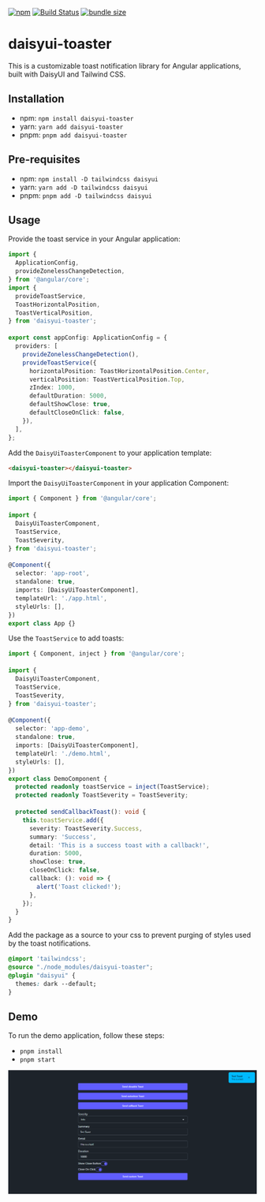 [![npm](https://img.shields.io/npm/v/daisyui-toaster?color=%2300d26a&style=for-the-badge)](https://www.npmjs.com/package/daisyui-toaster)
[![Build Status](https://img.shields.io/github/actions/workflow/status/jjs98/daisyui-toaster/deploy.yml?branch=main&style=for-the-badge)](https://github.com/jjs98/daisyui-toaster/actions/workflows/deploy.yml)
[![bundle size](https://img.shields.io/bundlephobia/minzip/daisyui-toaster?color=%23FF006F&label=Bundle%20Size&style=for-the-badge)](https://bundlephobia.com/package/daisyui-toaster)

# daisyui-toaster

This is a customizable toast notification library for Angular applications, built with DaisyUI and Tailwind CSS.

## Installation

- npm: `npm install daisyui-toaster`
- yarn: `yarn add daisyui-toaster`
- pnpm: `pnpm add daisyui-toaster`

## Pre-requisites

- npm: `npm install -D tailwindcss daisyui`
- yarn: `yarn add -D tailwindcss daisyui`
- pnpm: `pnpm add -D tailwindcss daisyui`

## Usage

Provide the toast service in your Angular application:

```typescript
import {
  ApplicationConfig,
  provideZonelessChangeDetection,
} from '@angular/core';
import {
  provideToastService,
  ToastHorizontalPosition,
  ToastVerticalPosition,
} from 'daisyui-toaster';

export const appConfig: ApplicationConfig = {
  providers: [
    provideZonelessChangeDetection(),
    provideToastService({
      horizontalPosition: ToastHorizontalPosition.Center,
      verticalPosition: ToastVerticalPosition.Top,
      zIndex: 1000,
      defaultDuration: 5000,
      defaultShowClose: true,
      defaultCloseOnClick: false,
    }),
  ],
};
```

Add the `DaisyUiToasterComponent` to your application template:

```html
<daisyui-toaster></daisyui-toaster>
```

Import the `DaisyUiToasterComponent` in your application Component:

```typescript
import { Component } from '@angular/core';

import {
  DaisyUiToasterComponent,
  ToastService,
  ToastSeverity,
} from 'daisyui-toaster';

@Component({
  selector: 'app-root',
  standalone: true,
  imports: [DaisyUiToasterComponent],
  templateUrl: './app.html',
  styleUrls: [],
})
export class App {}
```

Use the `ToastService` to add toasts:

```typescript
import { Component, inject } from '@angular/core';

import {
  DaisyUiToasterComponent,
  ToastService,
  ToastSeverity,
} from 'daisyui-toaster';

@Component({
  selector: 'app-demo',
  standalone: true,
  imports: [DaisyUiToasterComponent],
  templateUrl: './demo.html',
  styleUrls: [],
})
export class DemoComponent {
  protected readonly toastService = inject(ToastService);
  protected readonly ToastSeverity = ToastSeverity;

  protected sendCallbackToast(): void {
    this.toastService.add({
      severity: ToastSeverity.Success,
      summary: 'Success',
      detail: 'This is a success toast with a callback!',
      duration: 5000,
      showClose: true,
      closeOnClick: false,
      callback: (): void => {
        alert('Toast clicked!');
      },
    });
  }
}
```

Add the package as a source to your css to prevent purging of styles used by the toast notifications.

```css
@import 'tailwindcss';
@source "./node_modules/daisyui-toaster";
@plugin "daisyui" {
  themes: dark --default;
}
```

## Demo

To run the demo application, follow these steps:

- `pnpm install`
- `pnpm start`

![Demo](docs/demo.png)
